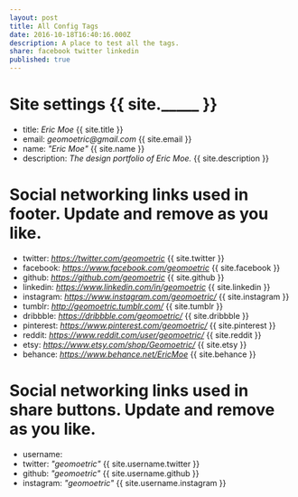 ```yaml
---
layout: post
title: All Config Tags
date: 2016-10-18T16:40:16.000Z
description: A place to test all the tags.
share: facebook twitter linkedin
published: true
---
```


# Site settings {{ site._____ }}
- title: _Eric Moe_ {{ site.title }} 
- email:  _geomoetric@gmail.com_ {{ site.email }}
- name: _"Eric Moe"_ {{ site.name }}
- description: _The design portfolio of Eric Moe._ {{ site.description }}

  
# Social networking links used in footer. Update and remove as you like.
  - twitter:    _https://twitter.com/geomoetric_  {{ site.twitter }} 
  - facebook:    _https://www.facebook.com/geomoetric_ {{ site.facebook }}  
  - github:       _https://github.com/geomoetric_ {{ site.github }}
  - linkedin:       _https://www.linkedin.com/in/geomoetric_ {{ site.linkedin }}
  - instagram:      _https://www.instagram.com/geomoetric/_ {{ site.instagram }}
  - tumblr:     _http://geomoetric.tumblr.com/_ {{ site.tumblr }}
  - dribbble:     _https://dribbble.com/geomoetric/_ {{ site.dribbble }}
  - pinterest:    _https://www.pinterest.com/geomoetric/_ {{ site.pinterest }}
  - reddit:     _https://www.reddit.com/user/geomoetric/_ {{ site.reddit }}
  - etsy:       _https://www.etsy.com/shop/Geomoetric/_ {{ site.etsy }}
  - behance: _https://www.behance.net/EricMoe_  {{ site.behance }}
  
# Social networking links used in share buttons. Update and remove as you like. 
- username:
 -  twitter:      _"geomoetric"_ {{ site.username.twitter }}
 - github:     _"geomoetric"_ {{ site.username.github }}
 - instagram:      _"geomoetric"_ {{ site.username.instagram }}
